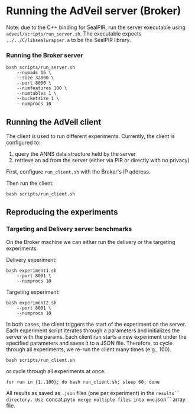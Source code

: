 # Running the AdVeil server (Broker)

Note: due to the C++ binding for SealPIR, run the server executable using ```adveil/scripts/run_server.sh```.
The executable expects ```../../C/libsealwrapper.a``` to be the SealPIR library. 

### Running the Broker server
```
bash scripts/run_server.sh 
    --numads 15 \
    --size 32000 \
    --port 8000 \
    --numfeatures 100 \
    --numtables 1 \
    --bucketsize 1 \
    --numprocs 10 
```

## Running the AdVeil client
The client is used to run different experiments. 
Currently, the client is configured to:
1) query the ANNS data structure held by the server
2) retrieve an ad from the server (either via PIR or directly with no privacy)

First, configure ```run_client.sh``` with the Broker's IP address. 

Then run the client:
```
bash scripts/run_client.sh
```


## Reproducing the experiments 

### Targeting and Delivery server benchmarks

On the Broker machine we can either run the delivery or the targeting experiments. 

Delivery experiment:
```
bash experiment1.sh 
    --port 8001 \
    --numprocs 10
```


Targeting experiment:
```
bash experiment2.sh 
    --port 8001 \
    --numprocs 10
```
 
In both cases, the client triggers the start of the experiment on the server.
Each experiment script iterates through a parameters and initializes the server with the params. 
Each client run starts a new experiment under the specified parameters and saves it to a JSON file. 
Therefore, to cycle through all experiments, we re-run the client many times (e.g., 100). 
```
bash scripts/run_client.sh
```
or cycle through all experiments at once:
```
for run in {1..100}; do bash run_client.sh; sleep 60; done
```

All results as saved as ```.json``` files (one per experiment) in the ```results`` directory.
Use ```concat.py``` to merge multiple files into one ```.json``` array file. 
